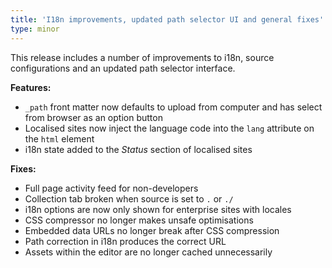 ```yaml
---
title: 'I18n improvements, updated path selector UI and general fixes'
type: minor
---
```



This release includes a number of improvements to i18n, source configurations and an updated path selector interface.

**Features:**

* `_path` front matter now defaults to upload from computer and has select from browser as an option button
* Localised sites now inject the language code into the `lang` attribute on the `html` element
* i18n state added to the *Status* section of localised sites


**Fixes:**

* Full page activity feed for non-developers
* Collection tab broken when source is set to `.` or `./`
* i18n options are now only shown for enterprise sites with locales
* CSS compressor no longer makes unsafe optimisations
* Embedded data URLs no longer break after CSS compression
* Path correction in i18n produces the correct URL
* Assets within the editor are no longer cached unnecessarily&nbsp;